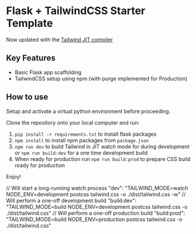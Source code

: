 # Flask + TailwindCSS Starter Template
Now updated with the [Tailwind JIT compiler](https://tailwindcss.com/docs/just-in-time-mode#enabling-jit-mode)

## Key Features
- Basic Flask app scaffolding
- TailwindCSS setup using npm (with purge implemented for Production)

## How to use
Setup and activate a virtual python environment before proceeding.

Clone the repository onto your local computer and run:

1. `pip install -r requirements.txt` to install flask packages
2. `npm install` to install npm packages from `package.json`
3. `npm run dev` to build Tailwind in JIT watch mode for during development or `npm run build:dev` for a one time development build 
4. When ready for production run  `npm run build:prod` to prepare CSS build ready for production

Enjoy!


  // Will start a long-running watch process
    "dev": "TAILWIND_MODE=watch NODE_ENV=development postcss tailwind.css -o ./dist/tailwind.css -w"
    // Will perform a one-off development build
    "build:dev": "TAILWIND_MODE=build NODE_ENV=development postcss tailwind.css -o ./dist/tailwind.css"
    // Will perform a one-off production build
    "build:prod": "TAILWIND_MODE=build NODE_ENV=production postcss tailwind.css -o ./dist/tailwind.css"